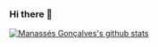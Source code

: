 ### Hi there 👋

[![Manassés Gonçalves's github stats](https://github-readme-stats.vercel.app/api?username=Naereen&theme=blue-green)](https://github.com/ManassesGoncalves/github-readme-stats)
